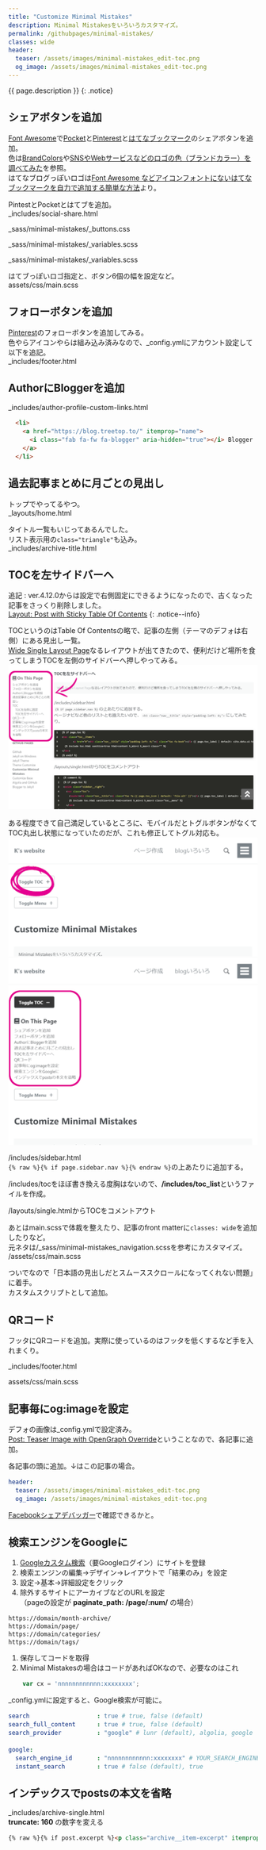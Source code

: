 ```yaml
---
title: "Customize Minimal Mistakes"
description: Minimal Mistakesをいろいろカスタマイズ。
permalink: /githubpages/minimal-mistakes/
classes: wide
header:
  teaser: /assets/images/minimal-mistakes_edit-toc.png
  og_image: /assets/images/minimal-mistakes_edit-toc.png
---
```

{{ page.description }}
{: .notice}

## シェアボタンを追加

[Font Awesome](http://fontawesome.io/)で[Pocket](https://getpocket.com)と[Pinterest](https://www.pinterest.jp/)と[はてなブックマーク](http://b.hatena.ne.jp/)のシェアボタンを追加。  
色は[BrandColors](https://brandcolors.net/)や[SNSやWebサービスなどのロゴの色（ブランドカラー）を調べてみた](http://weboook.blog22.fc2.com/blog-entry-399.html)を参照。  
はてなブログっぽいロゴは[Font Awesome などアイコンフォントにないはてなブックマークを自力で追加する簡単な方法](http://hayashikejinan.com/webwork/css/913/)より。  

PintestとPocketとはてブを追加。  
_includes/social-share.html
<script src="https://gist.github.com/laureltreetop/61c616b2741c041736241f89786351d0.js?file=_includes_social-share.html"></script>
_sass/minimal-mistakes/_buttons.css
<script src="https://gist.github.com/laureltreetop/61c616b2741c041736241f89786351d0.js?file=_sass_minimal-mistakes_buttons.css"></script>
_sass/minimal-mistakes/_variables.scss
<script src="https://gist.github.com/laureltreetop/61c616b2741c041736241f89786351d0.js?file=_sass_minimal-mistakes_variables.scss"></script>
_sass/minimal-mistakes/_variables.scss
<script src="https://gist.github.com/laureltreetop/61c616b2741c041736241f89786351d0.js?file=_sass_minimal-mistakes_utilities.scss"></script>
はてブっぽいロゴ指定と、ボタン6個の幅を設定など。  
assets/css/main.scss
<script src="https://gist.github.com/laureltreetop/61c616b2741c041736241f89786351d0.js?file=assets_css_main.scss"></script>

## フォローボタンを追加
[Pinterest](https://www.pinterest.jp/)のフォローボタンを追加してみる。  
色やらアイコンやらは組み込み済みなので、_config.ymlにアカウント設定して以下を追記。  
_includes/footer.html
<script src="https://gist.github.com/laureltreetop/475361f9a90dd2f6c7ba7f5d65cf0f94.js"></script>

## AuthorにBloggerを追加

_includes/author-profile-custom-links.html
```html
  <li>
    <a href="https://blog.treetop.to/" itemprop="name">
      <i class="fab fa-fw fa-blogger" aria-hidden="true"></i> Blogger
    </a>
  </li>
```

## 過去記事まとめに月ごとの見出し
トップでやってるやつ。  
_layouts/home.html
<script src="https://gist.github.com/laureltreetop/24f0acf4480f4eef8f6c027001b41dd0.js"></script>

タイトル一覧もいじってあるんでした。  
リスト表示用の`class="triangle"`も込み。  
_includes/archive-title.html
<script src="https://gist.github.com/laureltreetop/90b30fb52d4041290791485bfc093ab0.js"></script>

## TOCを左サイドバーへ

追記 : ver.4.12.0からは設定で右側固定にできるようになったので、古くなった記事をさっくり削除しました。  
[Layout: Post with Sticky Table Of Contents](https://mmistakes.github.io/minimal-mistakes/layout-table-of-contents-sticky/)
{: .notice--info}

TOCというのはTable Of Contentsの略で、記事の左側（テーマのデフォは右側）にある見出し一覧。  
[Wide Single Layout Page](https://mmistakes.github.io/minimal-mistakes/markup-text-readability-wide-page/)なるレイアウトが出てきたので、便利だけど場所を食ってしまうTOCを左側のサイドバーへ押しやってみる。  
[![TOC left side](/assets/images/minimal-mistakes_edit-toc.png)](/assets/images/minimal-mistakes_edit-toc.png)

ある程度できて自己満足しているところに、モバイルだとトグルボタンがなくてTOC丸出し状態になっていたのだが、これも修正してトグル対応も。
[![TOC mobile](/assets/images/minimal-mistakes_toc-mobile.png)](/assets/images/minimal-mistakes_toc-mobile.png)
[![TOC mobile](/assets/images/minimal-mistakes_toc-mobile_open.png)](/assets/images/minimal-mistakes_toc-mobile_open.png)

/includes/sidebar.html  
`{% raw %}{% if page.sidebar.nav %}{% endraw %}`の上あたりに追加する。  
<script src="https://gist.github.com/laureltreetop/ceb3edbf1c04ad98a7dec09ee6ad123f.js"></script>

/includes/tocをほぼ書き換える度胸はないので、**/includes/toc_list**というファイルを作成。
<script src="https://gist.github.com/laureltreetop/3c3213d3fc5a858b420aea8e2210164f.js"></script>

/layouts/single.htmlからTOCをコメントアウト
<script src="https://gist.github.com/laureltreetop/b067472931d585d8a55f78cad5eeebac.js"></script>

あとはmain.scssで体裁を整えたり、記事のfront matterに`classes: wide`を追加したりなど。  
元ネタは/_sass/minimal-mistakes_navigation.scssを参考にカスタマイズ。  
/assets/css/main.scss
<script src="https://gist.github.com/laureltreetop/344e18e0c7f5aced6caac3f49bf803a6.js"></script>

ついでなので「日本語の見出しだとスムーススクロールになってくれない問題」に着手。  
カスタムスクリプトとして追加。
<script src="https://gist.github.com/laureltreetop/bdd7f282f5dee6939fe4a84e547486fd.js"></script>

## QRコード

フッタにQRコードを追加。実際に使っているのはフッタを低くするなど手を入れまくり。  

_includes/footer.html
<script src="https://gist.github.com/laureltreetop/22a4b49c8c2a759cbdbd4d0f255e0f81.js?file=minimal-mistakes_add-qrcode_includes_footer.html"></script>
assets/css/main.scss
<script src="https://gist.github.com/laureltreetop/22a4b49c8c2a759cbdbd4d0f255e0f81.js?file=minimal-mistakes_add-qrcode_main.scss"></script>

## 記事毎にog:imageを設定

デフォの画像は_config.ymlで設定済み。  
[Post: Teaser Image with OpenGraph Override](https://mmistakes.github.io/minimal-mistakes/layout/uncategorized/post-teaser-image-og-override/)ということなので、各記事に追加。  

各記事の頭に追加。↓はこの記事の場合。
```yml
header:
  teaser: /assets/images/minimal-mistakes_edit-toc.png
  og_image: /assets/images/minimal-mistakes_edit-toc.png
```

[Facebookシェアデバッガー](https://developers.facebook.com/tools/debug/sharing/)で確認できるかと。

## 検索エンジンをGoogleに

1. [Googleカスタム検索](https://cse.google.com/cse/all)（要Googleログイン）にサイトを登録
1. 検索エンジンの編集→デザイン→レイアウトで「結果のみ」を設定
1. 設定→基本→詳細設定をクリック
1. 除外するサイトにアーカイブなどのURLを設定  
（pageの設定が **paginate_path: /page/:num/** の場合）
```
https://domain/month-archive/
https://domain/page/
https://domain/categories/
https://domain/tags/
```
1. 保存してコードを取得
1. Minimal Mistakesの場合はコードがあればOKなので、必要なのはこれ
```js
    var cx = 'nnnnnnnnnnnn:xxxxxxxx';
```

_config.ymlに設定すると、Google検索が可能に。
```yml
search                   : true # true, false (default)
search_full_content      : true # true, false (default)
search_provider          : "google" # lunr (default), algolia, google

google:
  search_engine_id       : "nnnnnnnnnnnn:xxxxxxxx" # YOUR_SEARCH_ENGINE_ID
  instant_search         : true # false (default), true
```

## インデックスでpostsの本文を省略

_includes/archive-single.html  
**truncate: 160** の数字を変える  
```md
{% raw %}{% if post.excerpt %}<p class="archive__item-excerpt" itemprop="description">{{ post.excerpt | markdownify | strip_html | truncate: 60 }}</p>{% endif %}{% endraw %}
```